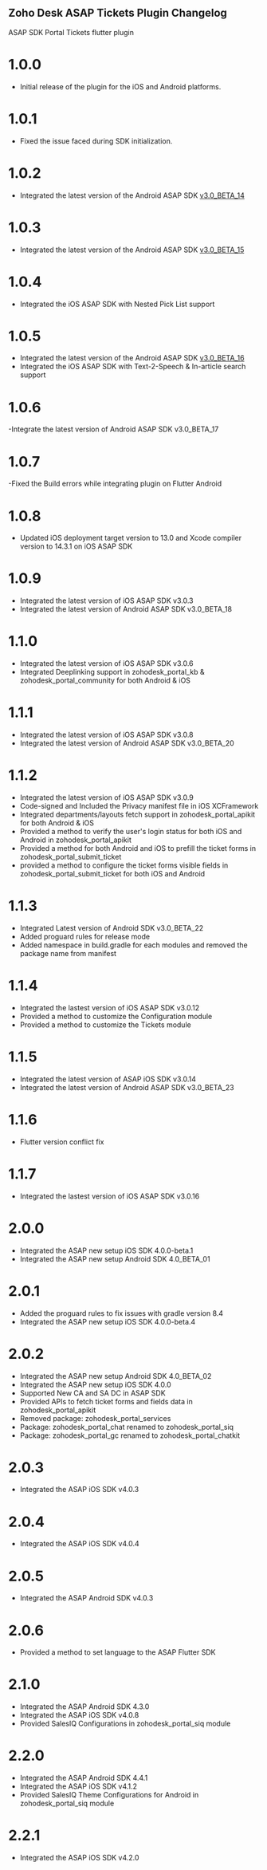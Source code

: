 ## Zoho Desk ASAP Tickets Plugin Changelog

ASAP SDK Portal Tickets flutter plugin

# 1.0.0

- Initial release of the plugin for the iOS and Android platforms.

# 1.0.1

- Fixed the issue faced during SDK initialization.

# 1.0.2

- Integrated the latest version of the Android ASAP SDK [v3.0_BETA_14](https://help.zoho.com/portal/en/kb/desk/developer-space/asap/android-sdk/articles/working-with-the-asap-sdk-for-android-version#30_BETA-14)

# 1.0.3

- Integrated the latest version of the Android ASAP SDK [v3.0_BETA_15](https://help.zoho.com/portal/en/kb/desk/developer-space/asap/android-sdk/articles/working-with-the-asap-sdk-for-android-version#30_BETA-15)

# 1.0.4

- Integrated the iOS ASAP SDK with Nested Pick List support

# 1.0.5
- Integrated the latest version of the Android ASAP SDK [v3.0_BETA_16](https://help.zoho.com/portal/en/kb/desk/developer-space/asap/android-sdk/articles/working-with-the-asap-sdk-for-android-version#30_BETA-16)
- Integrated the iOS ASAP SDK with Text-2-Speech & In-article search support

# 1.0.6
-Integrate the latest version of Android ASAP SDK v3.0_BETA_17

# 1.0.7
-Fixed the Build errors while integrating plugin on Flutter Android

# 1.0.8
- Updated iOS deployment target version to 13.0 and Xcode compiler version to 14.3.1 on iOS ASAP SDK

# 1.0.9
- Integrated the latest version of iOS ASAP SDK v3.0.3
- Integrated the latest version of Android ASAP SDK v3.0_BETA_18

# 1.1.0
- Integrated the latest version of iOS ASAP SDK v3.0.6
- Integrated Deeplinking support in zohodesk_portal_kb & zohodesk_portal_community for both Android & iOS

# 1.1.1
- Integrated the latest version of iOS ASAP SDK v3.0.8
- Integrated the latest version of Android ASAP SDK v3.0_BETA_20

# 1.1.2
- Integrated the latest version of iOS ASAP SDK v3.0.9
- Code-signed and Included the Privacy manifest file in iOS XCFramework
- Integrated departments/layouts fetch support in zohodesk_portal_apikit for both Android & iOS
- Provided a method to verify the user's login status for both iOS and Android in zohodesk_portal_apikit
- Provided a method for both Android and iOS to prefill the ticket forms in zohodesk_portal_submit_ticket
- provided a method to configure the ticket forms visible fields in zohodesk_portal_submit_ticket for both iOS and Android

# 1.1.3
- Integrated Latest version of Android SDK v3.0_BETA_22
- Added proguard rules for release mode
- Added namespace in build.gradle for each modules and removed the package name from manifest
  
# 1.1.4
- Integrated the lastest version of iOS ASAP SDK v3.0.12
- Provided a method to customize the Configuration module
- Provided a method to customize the Tickets module

# 1.1.5
- Integrated the latest version of ASAP iOS SDK v3.0.14
- Integrated the latest version of Android ASAP SDK v3.0_BETA_23

# 1.1.6
- Flutter version conflict fix

# 1.1.7
- Integrated the lastest version of iOS ASAP SDK v3.0.16

# 2.0.0
- Integrated the ASAP new setup iOS SDK 4.0.0-beta.1
- Integrated the ASAP new setup Android SDK 4.0_BETA_01

# 2.0.1
- Added the proguard rules to fix issues with gradle version 8.4
- Integrated the ASAP new setup iOS SDK 4.0.0-beta.4

# 2.0.2
- Integrated the ASAP new setup Android SDK 4.0_BETA_02
- Integrated the ASAP new setup iOS SDK 4.0.0
- Supported New CA and SA DC in ASAP SDK
- Provided APIs to fetch ticket forms and fields data in zohodesk_portal_apikit
- Removed package: zohodesk_portal_services
- Package: zohodesk_portal_chat renamed to zohodesk_portal_siq
- Package: zohodesk_portal_gc renamed to zohodesk_portal_chatkit

# 2.0.3
- Integrated the ASAP iOS SDK v4.0.3

# 2.0.4
- Integrated the ASAP iOS SDK v4.0.4

# 2.0.5
- Integrated the ASAP Android SDK v4.0.3

# 2.0.6
- Provided a method to set language to the ASAP Flutter SDK

# 2.1.0
- Integrated the ASAP Android SDK 4.3.0
- Integrated the ASAP iOS SDK v4.0.8
- Provided SalesIQ Configurations in zohodesk_portal_siq module

# 2.2.0
- Integrated the ASAP Android SDK 4.4.1
- Integrated the ASAP iOS SDK v4.1.2
- Provided SalesIQ Theme Configurations for Android in zohodesk_portal_siq module

# 2.2.1
- Integrated the ASAP iOS SDK v4.2.0